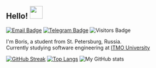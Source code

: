 ## Hello! <img src="https://media1.giphy.com/media/alx4TtaDYyLE6S5Jem/giphy.gif?cid=ecf05e47nkmg3t8fa62rml2sjew7eb4bkyj49b6pzcvytxrn&rid=giphy.gif&ct=s" width="35px">

[![Email Badge](https://img.shields.io/badge/-Email-lightblue?style=flat-square&logo=Outlook&logoColor=white&link=mailto:b_dvorkin@niuitmo.ru)](mailto:b_dvorkin@niuitmo.ru)
[![Telegram Badge](https://img.shields.io/badge/-Telegram-0088cc?style=flat-square&labelColor=0088cc&logo=telegram&logoColor=white&link=https://t.me/adagio_sostenuto)](https://t.me/adagio_sostenuto)
![Visitors Badge](https://komarev.com/ghpvc/?username=worthant&style=flat-square&label=Visitors)

I'm Boris, a student from St. Petersburg, Russia.  
Currently studying software engineering at [ITMO University](https://itmo.ru)  

[![GitHub Streak](https://streak-stats.demolab.com/?user=worthant&line_height=20&theme=prussian)](https://git.io/streak-stats) [![Top Langs](https://github-readme-stats.vercel.app/api/top-langs/?username=worthant&layout=compact)](https://github.com/anuraghazra/github-readme-stats)
![My GitHub stats](https://github-readme-stats.vercel.app/api?username=worthant&hide_rank=true&show_icons=true&include_all_contribs=true&include_all_commits=true&theme=prussian&count_private=true&hide=stars,prs,contribs) 
